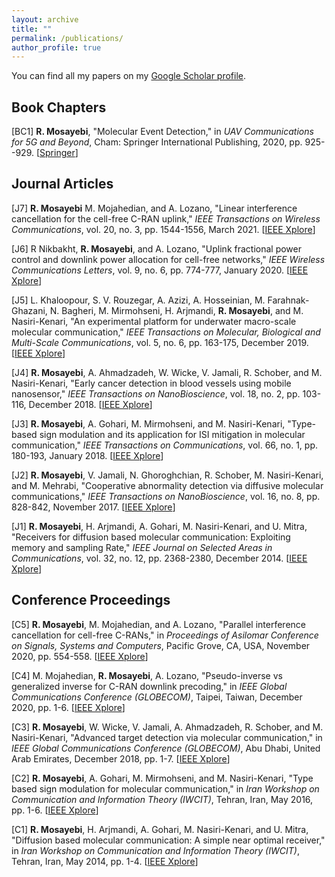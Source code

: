 ```yaml
---
layout: archive
title: ""
permalink: /publications/
author_profile: true
---
```


You can find all my papers on my [Google Scholar profile](https://scholar.google.com/citations?user=EN2Ma-YAAAAJ&hl=en&oi=ao).


Book Chapters
---------------------

[BC1] **R. Mosayebi**, "Molecular Event Detection," in *UAV Communications for 5G and Beyond*, Cham: Springer International Publishing,  2020,  pp. 925--929. [[Springer](https://link.springer.com/referenceworkentry/10.1007/978-3-319-78262-1_230)] 

Journal Articles
---------------------

[J7] **R. Mosayebi** M. Mojahedian, and A. Lozano, "Linear interference cancellation for the cell-free C-RAN uplink," *IEEE Transactions on Wireless Communications*, vol.  20,  no. 3,  pp.  1544-1556, March 2021. [[IEEE Xplore](https://ieeexplore.ieee.org/abstract/document/9247465/)] 

[J6] R Nikbakht, **R. Mosayebi**, and A. Lozano, "Uplink fractional power control and downlink power allocation for cell-free networks," *IEEE Wireless Communications Letters*, vol.  9,  no.  6,  pp.  774-777, January 2020. [[IEEE Xplore](https://ieeexplore.ieee.org/abstract/document/8968623/)] 

[J5] L. Khaloopour,  S. V. Rouzegar,  A. Azizi, A. Hosseinian,  M. Farahnak-Ghazani,  N. Bagheri,
M. Mirmohseni,  H. Arjmandi, **R. Mosayebi**, and M. Nasiri-Kenari, "An experimental platform for underwater macro-scale molecular communication," *IEEE Transactions on Molecular, Biological and Multi-Scale Communications*, vol.  5,  no.  6,  pp. 163-175, December  2019. [[IEEE Xplore](https://ieeexplore.ieee.org/abstract/document/9027995)] 

[J4] **R. Mosayebi**, A. Ahmadzadeh,  W. Wicke,  V. Jamali,  R. Schober,  and M. Nasiri-Kenari, "Early cancer detection in blood vessels using mobile nanosensor," *IEEE Transactions on NanoBioscience*, vol.  18, no.  2, pp.  103-116, December  2018. [[IEEE Xplore](https://ieeexplore.ieee.org/abstract/document/8567997)] 

[J3] **R. Mosayebi**, A. Gohari,  M. Mirmohseni, and M. Nasiri-Kenari, "Type-based sign modulation and its application for ISI mitigation in molecular communication," *IEEE Transactions on Communications*, vol.  66,  no.  1,  pp.  180-193, January  2018. [[IEEE Xplore](https://ieeexplore.ieee.org/abstract/document/8047260)] 

[J2] **R. Mosayebi**, V. Jamali,  N. Ghoroghchian,  R. Schober,  M. Nasiri-Kenari,  and M. Mehrabi, "Cooperative abnormality detection via diffusive molecular communications," *IEEE Transactions on NanoBioscience*, vol.  16,  no.  8,  pp.  828-842, November 2017. [[IEEE Xplore](https://ieeexplore.ieee.org/abstract/document/8115299)] 

[J1] **R. Mosayebi**, H. Arjmandi, A. Gohari, M. Nasiri-Kenari, and U. Mitra, "Receivers for diffusion based molecular communication: Exploiting memory and sampling Rate," *IEEE Journal on Selected Areas in Communications*, vol.  32,  no.  12,  pp.  2368-2380,  December  2014. [[IEEE Xplore](https://ieeexplore.ieee.org/abstract/document/6949059)] 


Conference Proceedings
---------------------

[C5] **R. Mosayebi**, M. Mojahedian, and A. Lozano, "Parallel interference cancellation for cell-free C-RANs," in *Proceedings of Asilomar Conference on Signals, Systems and Computers*, Pacific Grove, CA, USA, November 2020, pp. 554-558. [[IEEE Xplore](https://ieeexplore.ieee.org/abstract/document/9443269)] 

[C4] M. Mojahedian, **R. Mosayebi**, A. Lozano, "Pseudo-inverse vs generalized inverse for C-RAN downlink precoding," in *IEEE Global Communications Conference (GLOBECOM)*, Taipei, Taiwan, December 2020, pp. 1-6. [[IEEE Xplore](https://ieeexplore.ieee.org/abstract/document/9348123)] 

[C3] **R. Mosayebi**, W. Wicke, V. Jamali, A. Ahmadzadeh, R. Schober, and M. Nasiri-Kenari, "Advanced target detection via molecular communication," in *IEEE Global Communications Conference (GLOBECOM)*, Abu Dhabi, United Arab Emirates, December 2018, pp. 1-7. [[IEEE Xplore](https://ieeexplore.ieee.org/abstract/document/8647734)] 

[C2] **R. Mosayebi**, A. Gohari, M. Mirmohseni, and M. Nasiri-Kenari, "Type based sign modulation for molecular communication," in *Iran Workshop on Communication and Information Theory (IWCIT)*, Tehran, Iran, May 2016, pp. 1-6. [[IEEE Xplore](https://ieeexplore.ieee.org/abstract/document/7491618)]

[C1] **R. Mosayebi**, H. Arjmandi,  A. Gohari,  M. Nasiri-Kenari, and U. Mitra, "Diffusion based molecular communication: A simple near optimal receiver," in *Iran Workshop on Communication and Information Theory (IWCIT)*, Tehran, Iran, May 2014, pp. 1-4. [[IEEE Xplore](https://ieeexplore.ieee.org/abstract/document/6842503)]


